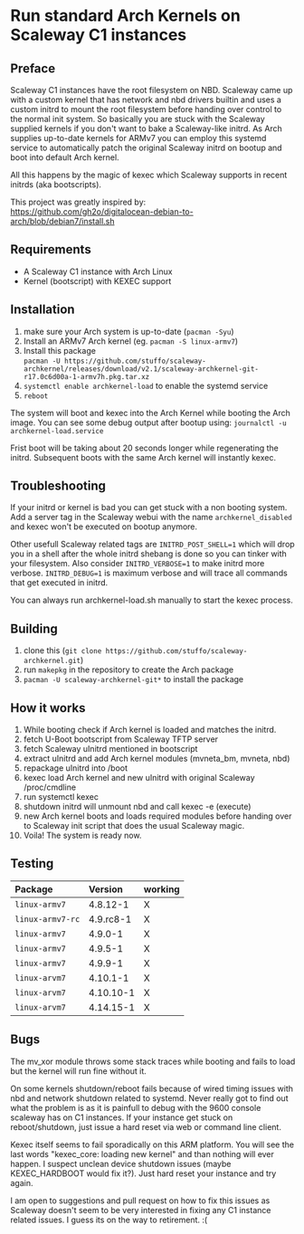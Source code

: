 Run standard Arch Kernels on Scaleway C1 instances
==================================================

## Preface
Scaleway C1 instances have the root filesystem on NBD. Scaleway came up with
a custom kernel that has network and nbd drivers builtin and uses a custom 
initrd to mount the root filesystem before handing over control to the normal
init system. So basically you are stuck with the Scaleway supplied kernels if
you don't want to bake a Scaleway-like initrd. As Arch supplies up-to-date
kernels for ARMv7 you can employ this systemd service to automatically patch 
the original Scaleway initrd on bootup and boot into default Arch kernel.

All this happens by the magic of kexec which Scaleway supports in recent 
initrds (aka bootscripts).

This project was greatly inspired by:  
https://github.com/gh2o/digitalocean-debian-to-arch/blob/debian7/install.sh

## Requirements
* A Scaleway C1 instance with Arch Linux
* Kernel (bootscript) with KEXEC support

## Installation
1. make sure your Arch system is up-to-date (`pacman -Syu`)
2. Install an ARMv7 Arch kernel (eg. `pacman -S linux-armv7`)
3. Install this package  
   `pacman -U https://github.com/stuffo/scaleway-archkernel/releases/download/v2.1/scaleway-archkernel-git-r17.0c6d00a-1-armv7h.pkg.tar.xz`
4. `systemctl enable archkernel-load` to enable the systemd service
5. `reboot` 

The system will boot and kexec into the Arch Kernel while booting the Arch 
image. You can see some debug output after bootup using:
`journalctl -u archkernel-load.service`

Frist boot will be taking about 20 seconds longer while regenerating the
initrd. Subsequent boots with the same Arch kernel will instantly kexec.

## Troubleshooting
If your initrd or kernel is bad you can get stuck with a non booting system.
Add a server tag in the Scaleway webui with the name `archkernel_disabled`
and kexec won't be executed on bootup anymore.  

Other usefull Scaleway related tags are `INITRD_POST_SHELL=1` which will drop 
you in a shell after the whole initrd shebang is done so you can tinker with 
your filesystem. Also consider `INITRD_VERBOSE=1` to make initrd more verbose.
`INITRD_DEBUG=1` is maximum verbose and will trace all commands that get 
executed in initrd.

You can always run archkernel-load.sh manually to start the kexec process.

## Building
1. clone this (`git clone https://github.com/stuffo/scaleway-archkernel.git`)
2. run `makepkg` in the repository to create the Arch package
3. `pacman -U scaleway-archkernel-git*` to install the package

## How it works
1. While booting check if Arch kernel is loaded and matches the initrd.
2. fetch U-Boot bootscript from Scaleway TFTP server
3. fetch Scaleway uInitrd mentioned in bootscript
4. extract uInitrd and add Arch kernel modules (mvneta_bm, mvneta, nbd) 
5. repackage uInitrd into /boot
6. kexec load Arch kernel and new uInitrd with original Scaleway /proc/cmdline 
7. run systemctl kexec
8. shutdown initrd will unmount nbd and call kexec -e (execute)
9. new Arch kernel boots and loads required modules before handing over to 
   Scaleway init script that does the usual Scaleway magic.
10. Voila! The system is ready now.

## Testing
| Package          | Version   | working         |
| :--------------- | :-------- | :-------------- |
| `linux-armv7`    | 4.8.12-1  | X               |
| `linux-armv7-rc` | 4.9.rc8-1 | X               |
| `linux-armv7`    | 4.9.0-1   | X               |
| `linux-armv7`    | 4.9.5-1   | X               |
| `linux-armv7`    | 4.9.9-1   | X               |
| `linux-arvm7`    | 4.10.1-1  | X               |
| `linux-arvm7`    | 4.10.10-1 | X               |
| `linux-arvm7`    | 4.14.15-1 | X               |


## Bugs
The mv_xor module throws some stack traces while booting and fails to load but the 
kernel will run fine without it.

On some kernels shutdown/reboot fails because of wired timing issues with nbd and 
network shutdown related to systemd. Never really got to find out what the problem
is as it is painfull to debug with the 9600 console scaleway has on C1 instances. 
If your instance get stuck on reboot/shutdown, just issue a hard reset via web or 
command line client.

Kexec itself seems to fail sporadically on this ARM platform. You will see the 
last words "kexec_core: loading new kernel" and than nothing will ever happen. 
I suspect unclean device shutdown issues (maybe KEXEC_HARDBOOT would fix it?).
Just hard reset your instance and try again. 

I am open to suggestions and pull request on how to fix this issues as Scaleway
doesn't seem to be very interested in fixing any C1 instance related issues. I
guess its on the way to retirement. :(
